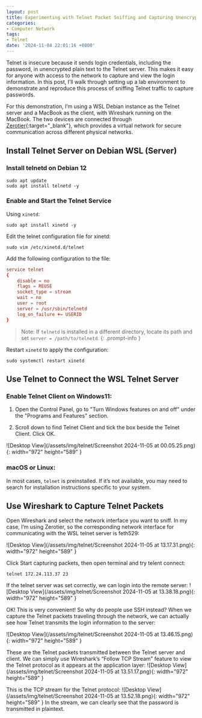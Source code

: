 ```yaml
---
layout: post
title: Experimenting with Telnet Packet Sniffing and Capturing Unencrypted Passwords
categories:
- Computer Network
tags:
- Telnet
date: '2024-11-04 22:01:16 +0800'
---
```


Telnet is insecure because it sends login credentials, including the password, in unencrypted plain text to the Telnet server. This makes it easy for anyone with access to the network to capture and view the login information. In this post, I’ll walk through setting up a lab environment to demonstrate and reproduce this process of sniffing Telnet traffic to capture passwords.

For this demonstration, I’m using a WSL Debian instance as the Telnet server and a MacBook as the client, with Wireshark running on the MacBook. The two devices are connected through [Zerotier](https://docs.zerotier.com/wat){:target="_blank"}, which provides a virtual network for secure communication across different physical networks.

## Install Telnet Server on Debian WSL (Server)

### Install telnetd on Debian 12
```shell
sudo apt update
sudo apt install telnetd -y
```
### Enable and Start the Telnet Service 
Using `xinetd`:
```shell
sudo apt install xinetd -y
```
Edit the telnet configuration file for xinetd:
```shell
sudo vim /etc/xinetd.d/telnet
```
Add the following configuration to the file:
```conf
service telnet
{
    disable = no
    flags = REUSE
    socket_type = stream
    wait = no
    user = root
    server = /usr/sbin/telnetd
    log_on_failure += USERID
}
```



> Note: If `telnetd` is installed in a different directory, locate its path and set `server = /path/to/telnetd`.
{: .prompt-info }

Restart `xinetd` to apply the configuration:
```shell
sudo systemctl restart xinetd
```
## Use Telnet to Connect the WSL Telnet Server
### Enable Telnet Client on Windows11:
1. Open the Control Panel, go to "Turn Windows features on and off" under the "Programs and Features" section.

2. Scroll down to find Telnet Client and tick the box beside the Telnet Client. Click OK.

![Desktop View](/assets/img/telnet/Screenshot 2024-11-05 at 00.05.25.png){: width="972" height="589" }

### macOS or Linux:
In most cases, `telnet` is preinstalled. If it’s not available, you may need to search for installation instructions specific to your system.

## Use Wireshark to Capture Telnet Packets

Open Wireshark and select the network interface you want to sniff. In my case, I’m using Zerotier, so the corresponding network interface for communicating with the WSL telnet server is feth529:

![Desktop View](/assets/img/telnet/Screenshot 2024-11-05 at 13.17.31.png){: width="972" height="589" }

Click Start capturing packets, then open terminal and try telent connect:
```shell
telnet 172.24.113.37 23
```
If the telnet server was set correctly, we can login into the remote server:
![Desktop View](/assets/img/telnet/Screenshot 2024-11-05 at 13.38.18.png){: width="972" height="589" }

OK! This is very convenient! So why do people use SSH instead? When we capture the Telnet packets traveling through the network, we can actually see how Telnet transmits the login information to the server:

![Desktop View](/assets/img/telnet/Screenshot 2024-11-05 at 13.46.15.png){: width="972" height="589" }

These are the Telnet packets transmitted between the Telnet server and client. We can simply use Wireshark’s “Follow TCP Stream” feature to view the Telnet protocol as it appears at the application layer:
![Desktop View](/assets/img/telnet/Screenshot 2024-11-05 at 13.51.17.png){: width="972" height="589" }

This is the TCP stream for the Telnet protocol:
![Desktop View](/assets/img/telnet/Screenshot 2024-11-05 at 13.52.18.png){: width="972" height="589" }
In the stream, we can clearly see that the password is transmitted in plaintext.

<!-- <script src="https://utteranc.es/client.js"
        repo="Nov4ou/Nov4ou.github.io"
        issue-term="pathname"
        theme="github-dark"
        crossorigin="anonymous"
        async>
</script> -->